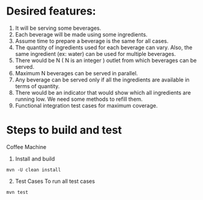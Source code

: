 # Desired features:
1. It will be serving some beverages.
2. Each beverage will be made using some ingredients.
3. Assume time to prepare a beverage is the same for all cases.
4. The quantity of ingredients used for each beverage can vary. Also, the same ingredient (ex:
   water) can be used for multiple beverages.
5. There would be N ( N is an integer ) outlet from which beverages can be served.
6. Maximum N beverages can be served in parallel.
7. Any beverage can be served only if all the ingredients are available in terms of quantity.
8. There would be an indicator that would show which all ingredients are running low. We need
   some methods to refill them.
9. Functional integration test cases for maximum coverage.

# Steps to build and test
Coffee Machine

1. Install and build

`mvn -U clean install`

2. Test Cases
To run all test cases

`mvn test`


